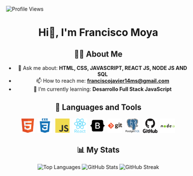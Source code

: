 ![Profile Views](https://komarev.com/ghpvc/?username=franciscojavier17)

<div align="center">

# Hi👋, I'm Francisco Moya

## 👨‍💻 About Me
- 💬 Ask me about: **HTML, CSS, JAVASCRIPT, REACT JS, NODE JS AND SQL**
- 📫 How to reach me: **franciscojavier14ms@gmail.com**
- 🌱 I’m currently learning: **Desarrollo Full Stack JavaScript**

## 🔨 Languages and Tools
<img src="https://github.com/devicons/devicon/blob/master/icons/html5/html5-original.svg" title="HTML5" alt="HTML" width="40" height="40"/>&nbsp;
<img src="https://github.com/devicons/devicon/blob/master/icons/css3/css3-plain-wordmark.svg"  title="CSS3" alt="CSS" width="40" height="40"/>&nbsp;
<img src="https://github.com/devicons/devicon/blob/master/icons/javascript/javascript-original.svg" title="JavaScript" alt="JavaScript" width="40" height="40"/>&nbsp;
<img src="https://github.com/devicons/devicon/blob/master/icons/react/react-original-wordmark.svg" title="React" alt="React" width="40" height="40"/>&nbsp;
<img src="https://github.com/devicons/devicon/blob/master/icons/bootstrap/bootstrap-plain.svg" title="Bootstrap" alt="Bootstrap" width="40" height="40"/>&nbsp;
<img src="https://github.com/devicons/devicon/blob/master/icons/git/git-original-wordmark.svg" title="Git" alt="Git" width="40" height="40"/>&nbsp;
<img src="https://github.com/devicons/devicon/blob/master/icons/postgresql/postgresql-original-wordmark.svg" title="PostgreSQL" alt="PostgreSQL" width="40" height="40"/>&nbsp;
<img src="https://github.com/devicons/devicon/blob/master/icons/github/github-original-wordmark.svg" title="GitHub" alt="GitHub" width="40" height="40"/>&nbsp;
<img src="https://github.com/devicons/devicon/blob/master/icons/nodejs/nodejs-original-wordmark.svg" title="NodeJS" alt="NodeJS" width="40" height="40"/>&nbsp;


## 📊 My Stats
![Top Languages](https://github-readme-stats.vercel.app/api/top-langs?username=franciscojavier17&show_icons=true&locale=en&layout=compact)
![GitHub Stats](https://github-readme-stats.vercel.app/api?username=franciscojavier17&show_icons=true&locale=en)
![GitHub Streak](https://github-readme-streak-stats.herokuapp.com/?user=franciscojavier17)

</div>
